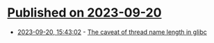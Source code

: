 # [Published on 2023-09-20](index.md)

* [2023-09-20, 15:43:02](https://lobste.rs/s/53qha5/caveat_thread_name_length_glibc) - [The caveat of thread name length in glibc](https://nanxiao.me/en/the-caveat-of-thread-name-length-in-glibc/)
